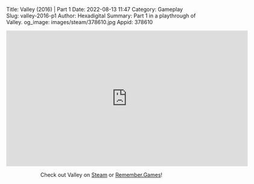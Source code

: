 Title: Valley (2016) | Part 1
Date: 2022-08-13 11:47
Category: Gameplay
Slug: valley-2016-p1
Author: Hexadigital
Summary: Part 1 in a playthrough of Valley.
og_image: images/steam/378610.jpg
Appid: 378610

<center><iframe src="https://www.youtube.com/embed/XbzOjf3BCys?feature=oembed" allow="accelerometer; autoplay; encrypted-media; gyroscope; picture-in-picture" width="640" height="360" frameborder="0"></iframe>

Check out Valley on [Steam](https://store.steampowered.com/app/378610/?curator_clanid=34633900) or [Remember.Games](https://remember.games/game/624/valley/)!</center>

